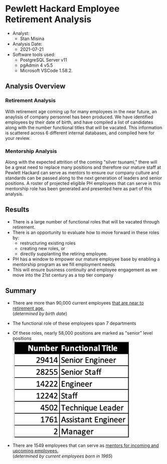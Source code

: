 # Pewlett Hackard Employee Retirement Analysis

* Analyst:  
  - Stan Misina
* Analysis Date:  
  - 2021-07-21
* Software tools used:  
  - PostgreSQL Server v11  
  - pgAdmin 4 v5.5  
  - Microsoft VSCode 1.58.2. 
  
## Analysis Overview  
### Retirement Analysis  
With retirement age coming up for many employees in the near future, an anaylisis of company personnel has been produced. We have identified employees by their date of birth, and have compiled a list of candidates along with the number functional titles that will be vacated. This information is scattered across 6 different internal databases, and compiled here for your review.  

### Mentorship Analysis
Along with the expected attrition of the coming "silver tsunami," there will be a great need to replace many positions and therefore our mature staff at Pewlett Hackard can serve as mentors to ensure our company culture and standards can be passed along to the next generation of leaders and senior positions. A roster of projected eligible PH employees that can serve in this mentorship role has been generated and presented here as part of this analysis.  

## Results  
*  There is a large number of functional roles that will be vacated through retirement.  
*  There is an opportunity to evaluate how to move forward in these roles by:
    *  restructuring existing roles  
    *  creating new roles, or   
    *  directly supplanting the retiring employee. 
*  PH has a window to empower our mature employee base by enabling a mentorship program as we fill employment needs
*  This will ensure business continuity and employee engagement as we move into the 21st century as a top tier company

## Summary  
*  There are more than 90,000 current employees [that are near to retirement age.](Data/unique_titles.csv)  
(*determined by birth date*)  
  
*  The functional role of these employees span 7 departments  
  *  Of these roles, nearly 58,000 positions are marked as "senior" level positions  
![vacant_roles.png](Data/vacant_roles.png "Vacant Roles")  
  
*  There are 1549 employees that can serve as [mentors for incoming and upcoming employees.](Data/mentorship_eligibility.csv)  
(*determined by current employees born in 1965*)  
